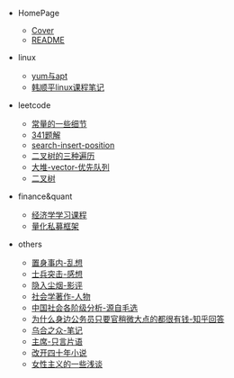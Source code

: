 * HomePage

  * [Cover](/)
  * [README](README.md)
* linux

  * [yum与apt](Blogs/linux/yum（rpm）与apt(dpkg)的区别和使用.md)
  * [韩顺平linux课程笔记](Blogs/linux/linux学习_韩顺平.md)
* leetcode

  * [常量的一些细节](Blogs/leetcode/const_detail.md)
  * [341题解](Blogs/leetcode/leetcode_341_queue.md)
  * [search-insert-position](Blogs/leetcode/search_insert_position.md)
  * [二叉树的三种遍历](Blogs/leetcode/二叉树的三种遍历.md)
  * [大堆-vector-优先队列](Blogs/leetcode/大堆_vector_优先队列.md)
  * [二叉树](Blogs/leetcode/二叉树.md)
* finance&quant

  * [经济学学习课程](Blogs/finance&quant/经济学学习.md)
  * [量化私募框架](Blogs/finance&quant/量化私募.md)
* others

  * [置身事内-乱想](Blogs/others/生活过得好一点，比大多数宏观更宏观.md)
  * [士兵突击-感想](Blogs/others/士兵突击-宇文.md)
  * [隐入尘烟-影评](Blogs/others/隐入尘烟_影评.md)
  * [社会学著作-人物](Blogs/others/政治学和社会学_人物.md)
  * [中国社会各阶级分析-源自毛选](Blogs/others/中国社会各阶级分析.md)
  * [为什么身边公务员只要官稍微大点的都很有钱-知乎回答](Blogs/others/为什么身边公务员只要官稍微大点的都很有钱.md)
  * [乌合之众-笔记](Blogs/others/乌合之众_6_20.md)
  * [主席-只言片语](Blogs/others/主席_三件大事.md)
  * [改开四十年小说](Blogs/others/改开四十年小说.md)
  * [女性主义的一些浅谈](Blogs/others/女性主义的一些浅谈.md)
